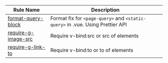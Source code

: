 
  | Rule Name	 | Description |
  | ---- | ---- |
  | [format-query-block](https://github.com/gridsome/eslint-plugin-gridsome/blob/master/docs/rules/format-query-block.md) | Format fix for `<page-query>` and `<static-query>` in .vue. Using Prettier API |
| [require-g-image-src](https://github.com/gridsome/eslint-plugin-gridsome/blob/master/docs/rules/require-g-image-src.md) | Require v-bind:src or src of <g-image> elements |
| [require-g-link-to](https://github.com/gridsome/eslint-plugin-gridsome/blob/master/docs/rules/require-g-link-to.md) | Require v-bind:to or to of <g-link> elements |